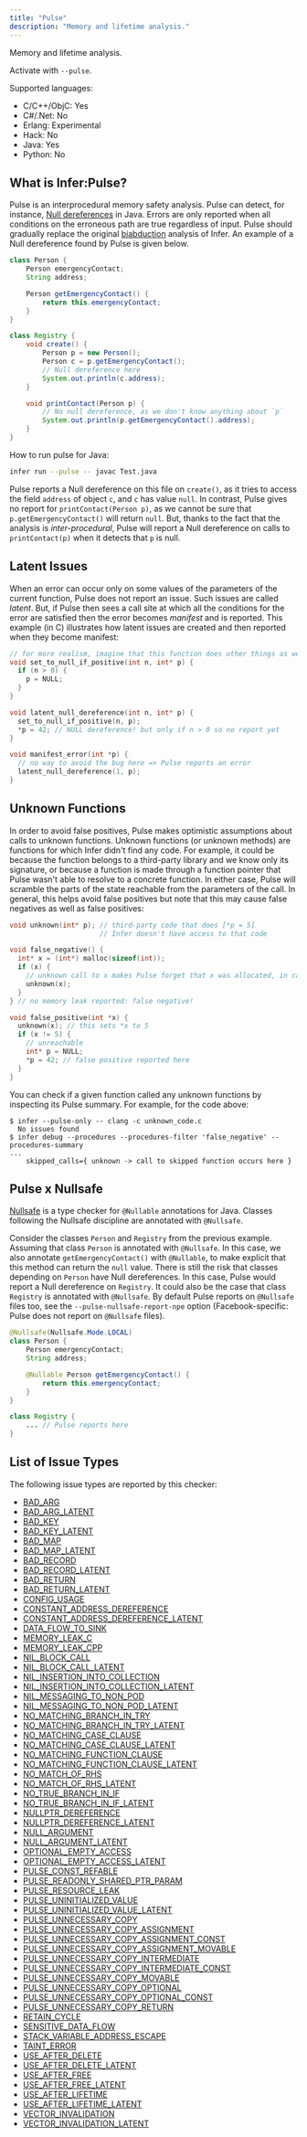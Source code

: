 ```yaml
---
title: "Pulse"
description: "Memory and lifetime analysis."
---
```


Memory and lifetime analysis.

Activate with `--pulse`.

Supported languages:
- C/C++/ObjC: Yes
- C#/.Net: No
- Erlang: Experimental
- Hack: No
- Java: Yes
- Python: No

## What is Infer:Pulse?

Pulse is an interprocedural memory safety analysis. Pulse can detect, for instance, [Null dereferences](/docs/next/all-issue-types#nullptr_dereference) in Java. Errors are only reported when all conditions on the erroneous path are true regardless of input. Pulse should gradually replace the original [biabduction](/docs/next/checker-biabduction) analysis of Infer. An example of a Null dereference found by Pulse is given below.

```java
class Person {
    Person emergencyContact;
    String address;

    Person getEmergencyContact() {
        return this.emergencyContact;
    }
}

class Registry {
    void create() {
        Person p = new Person();
        Person c = p.getEmergencyContact();
        // Null dereference here
        System.out.println(c.address);
    }

    void printContact(Person p) {
        // No null dereference, as we don't know anything about `p`
        System.out.println(p.getEmergencyContact().address);
    }
}
```

How to run pulse for Java:
```bash
infer run --pulse -- javac Test.java
```

Pulse reports a Null dereference on this file on `create()`, as it tries to access the field `address` of object `c`, and `c` has value `null`. In contrast, Pulse gives no report for `printContact(Person p)`, as we cannot be sure that `p.getEmergencyContact()` will return `null`. But, thanks to the fact that the analysis is *inter-procedural*, Pulse will report a Null dereference on calls to `printContact(p)` when it detects that `p` is null.

## Latent Issues

When an error can occur only on some values of the parameters of the current function, Pulse does not report an issue. Such issues are called *latent*. But, if Pulse then sees a call site at which all the conditions for the error are satisfied then the error becomes *manifest* and is reported. This example (in C) illustrates how latent issues are created and then reported when they become manifest:

```c
// for more realism, imagine that this function does other things as well
void set_to_null_if_positive(int n, int* p) {
  if (n > 0) {
    p = NULL;
  }
}

void latent_null_dereference(int n, int* p) {
  set_to_null_if_positive(n, p);
  *p = 42; // NULL dereference! but only if n > 0 so no report yet
}

void manifest_error(int *p) {
  // no way to avoid the bug here => Pulse reports an error
  latent_null_dereference(1, p);
}
```

## Unknown Functions

In order to avoid false positives, Pulse makes optimistic assumptions about calls to unknown functions. Unknown functions (or unknown methods) are functions for which Infer didn't find any code. For example, it could be because the function belongs to a third-party library and we know only its signature, or because a function is made through a function pointer that Pulse wasn't able to resolve to a concrete function. In either case, Pulse will scramble the parts of the state reachable from the parameters of the call. In general, this helps avoid false positives but note that this may cause false negatives as well as false positives:

```c
void unknown(int* p); // third-party code that does [*p = 5]
                      // Infer doesn't have access to that code

void false_negative() {
  int* x = (int*) malloc(sizeof(int));
  if (x) {
    // unknown call to x makes Pulse forget that x was allocated, in case it frees x
    unknown(x); 
  }
} // no memory leak reported: false negative!

void false_positive(int *x) {
  unknown(x); // this sets *x to 5
  if (x != 5) {
    // unreachable
    int* p = NULL;
    *p = 42; // false positive reported here
  }
}
```

You can check if a given function called any unknown functions by inspecting its Pulse summary. For example, for the code above:
```console
$ infer --pulse-only -- clang -c unknown_code.c
  No issues found
$ infer debug --procedures --procedures-filter 'false_negative' --procedures-summary
...
    skipped_calls={ unknown -> call to skipped function occurs here }
```

## Pulse x Nullsafe

[Nullsafe](/docs/next/checker-eradicate) is a type checker for `@Nullable` annotations for Java. Classes following the Nullsafe discipline are annotated with `@Nullsafe`.

Consider the classes `Person` and `Registry` from the previous example. Assuming that class `Person` is annotated with `@Nullsafe`. In this case, we also annotate `getEmergencyContact()` with `@Nullable`, to make explicit that this method can return the `null` value. There is still the risk that classes depending on `Person` have Null dereferences. In this case, Pulse would report a Null dereference on `Registry`. It could also be the case that class `Registry` is annotated with `@Nullsafe`. By default Pulse reports on `@Nullsafe` files too, see the `--pulse-nullsafe-report-npe` option (Facebook-specific: Pulse does not report on `@Nullsafe` files).

```java
@Nullsafe(Nullsafe.Mode.LOCAL)
class Person {
    Person emergencyContact;
    String address;

    @Nullable Person getEmergencyContact() {
        return this.emergencyContact;
    }
}

class Registry {
    ... // Pulse reports here
}
```


## List of Issue Types

The following issue types are reported by this checker:
- [BAD_ARG](/docs/next/all-issue-types#bad_arg)
- [BAD_ARG_LATENT](/docs/next/all-issue-types#bad_arg_latent)
- [BAD_KEY](/docs/next/all-issue-types#bad_key)
- [BAD_KEY_LATENT](/docs/next/all-issue-types#bad_key_latent)
- [BAD_MAP](/docs/next/all-issue-types#bad_map)
- [BAD_MAP_LATENT](/docs/next/all-issue-types#bad_map_latent)
- [BAD_RECORD](/docs/next/all-issue-types#bad_record)
- [BAD_RECORD_LATENT](/docs/next/all-issue-types#bad_record_latent)
- [BAD_RETURN](/docs/next/all-issue-types#bad_return)
- [BAD_RETURN_LATENT](/docs/next/all-issue-types#bad_return_latent)
- [CONFIG_USAGE](/docs/next/all-issue-types#config_usage)
- [CONSTANT_ADDRESS_DEREFERENCE](/docs/next/all-issue-types#constant_address_dereference)
- [CONSTANT_ADDRESS_DEREFERENCE_LATENT](/docs/next/all-issue-types#constant_address_dereference_latent)
- [DATA_FLOW_TO_SINK](/docs/next/all-issue-types#data_flow_to_sink)
- [MEMORY_LEAK_C](/docs/next/all-issue-types#memory_leak_c)
- [MEMORY_LEAK_CPP](/docs/next/all-issue-types#memory_leak_cpp)
- [NIL_BLOCK_CALL](/docs/next/all-issue-types#nil_block_call)
- [NIL_BLOCK_CALL_LATENT](/docs/next/all-issue-types#nil_block_call_latent)
- [NIL_INSERTION_INTO_COLLECTION](/docs/next/all-issue-types#nil_insertion_into_collection)
- [NIL_INSERTION_INTO_COLLECTION_LATENT](/docs/next/all-issue-types#nil_insertion_into_collection_latent)
- [NIL_MESSAGING_TO_NON_POD](/docs/next/all-issue-types#nil_messaging_to_non_pod)
- [NIL_MESSAGING_TO_NON_POD_LATENT](/docs/next/all-issue-types#nil_messaging_to_non_pod_latent)
- [NO_MATCHING_BRANCH_IN_TRY](/docs/next/all-issue-types#no_matching_branch_in_try)
- [NO_MATCHING_BRANCH_IN_TRY_LATENT](/docs/next/all-issue-types#no_matching_branch_in_try_latent)
- [NO_MATCHING_CASE_CLAUSE](/docs/next/all-issue-types#no_matching_case_clause)
- [NO_MATCHING_CASE_CLAUSE_LATENT](/docs/next/all-issue-types#no_matching_case_clause_latent)
- [NO_MATCHING_FUNCTION_CLAUSE](/docs/next/all-issue-types#no_matching_function_clause)
- [NO_MATCHING_FUNCTION_CLAUSE_LATENT](/docs/next/all-issue-types#no_matching_function_clause_latent)
- [NO_MATCH_OF_RHS](/docs/next/all-issue-types#no_match_of_rhs)
- [NO_MATCH_OF_RHS_LATENT](/docs/next/all-issue-types#no_match_of_rhs_latent)
- [NO_TRUE_BRANCH_IN_IF](/docs/next/all-issue-types#no_true_branch_in_if)
- [NO_TRUE_BRANCH_IN_IF_LATENT](/docs/next/all-issue-types#no_true_branch_in_if_latent)
- [NULLPTR_DEREFERENCE](/docs/next/all-issue-types#nullptr_dereference)
- [NULLPTR_DEREFERENCE_LATENT](/docs/next/all-issue-types#nullptr_dereference_latent)
- [NULL_ARGUMENT](/docs/next/all-issue-types#null_argument)
- [NULL_ARGUMENT_LATENT](/docs/next/all-issue-types#null_argument_latent)
- [OPTIONAL_EMPTY_ACCESS](/docs/next/all-issue-types#optional_empty_access)
- [OPTIONAL_EMPTY_ACCESS_LATENT](/docs/next/all-issue-types#optional_empty_access_latent)
- [PULSE_CONST_REFABLE](/docs/next/all-issue-types#pulse_const_refable)
- [PULSE_READONLY_SHARED_PTR_PARAM](/docs/next/all-issue-types#pulse_readonly_shared_ptr_param)
- [PULSE_RESOURCE_LEAK](/docs/next/all-issue-types#pulse_resource_leak)
- [PULSE_UNINITIALIZED_VALUE](/docs/next/all-issue-types#pulse_uninitialized_value)
- [PULSE_UNINITIALIZED_VALUE_LATENT](/docs/next/all-issue-types#pulse_uninitialized_value_latent)
- [PULSE_UNNECESSARY_COPY](/docs/next/all-issue-types#pulse_unnecessary_copy)
- [PULSE_UNNECESSARY_COPY_ASSIGNMENT](/docs/next/all-issue-types#pulse_unnecessary_copy_assignment)
- [PULSE_UNNECESSARY_COPY_ASSIGNMENT_CONST](/docs/next/all-issue-types#pulse_unnecessary_copy_assignment_const)
- [PULSE_UNNECESSARY_COPY_ASSIGNMENT_MOVABLE](/docs/next/all-issue-types#pulse_unnecessary_copy_assignment_movable)
- [PULSE_UNNECESSARY_COPY_INTERMEDIATE](/docs/next/all-issue-types#pulse_unnecessary_copy_intermediate)
- [PULSE_UNNECESSARY_COPY_INTERMEDIATE_CONST](/docs/next/all-issue-types#pulse_unnecessary_copy_intermediate_const)
- [PULSE_UNNECESSARY_COPY_MOVABLE](/docs/next/all-issue-types#pulse_unnecessary_copy_movable)
- [PULSE_UNNECESSARY_COPY_OPTIONAL](/docs/next/all-issue-types#pulse_unnecessary_copy_optional)
- [PULSE_UNNECESSARY_COPY_OPTIONAL_CONST](/docs/next/all-issue-types#pulse_unnecessary_copy_optional_const)
- [PULSE_UNNECESSARY_COPY_RETURN](/docs/next/all-issue-types#pulse_unnecessary_copy_return)
- [RETAIN_CYCLE](/docs/next/all-issue-types#retain_cycle)
- [SENSITIVE_DATA_FLOW](/docs/next/all-issue-types#sensitive_data_flow)
- [STACK_VARIABLE_ADDRESS_ESCAPE](/docs/next/all-issue-types#stack_variable_address_escape)
- [TAINT_ERROR](/docs/next/all-issue-types#taint_error)
- [USE_AFTER_DELETE](/docs/next/all-issue-types#use_after_delete)
- [USE_AFTER_DELETE_LATENT](/docs/next/all-issue-types#use_after_delete_latent)
- [USE_AFTER_FREE](/docs/next/all-issue-types#use_after_free)
- [USE_AFTER_FREE_LATENT](/docs/next/all-issue-types#use_after_free_latent)
- [USE_AFTER_LIFETIME](/docs/next/all-issue-types#use_after_lifetime)
- [USE_AFTER_LIFETIME_LATENT](/docs/next/all-issue-types#use_after_lifetime_latent)
- [VECTOR_INVALIDATION](/docs/next/all-issue-types#vector_invalidation)
- [VECTOR_INVALIDATION_LATENT](/docs/next/all-issue-types#vector_invalidation_latent)
